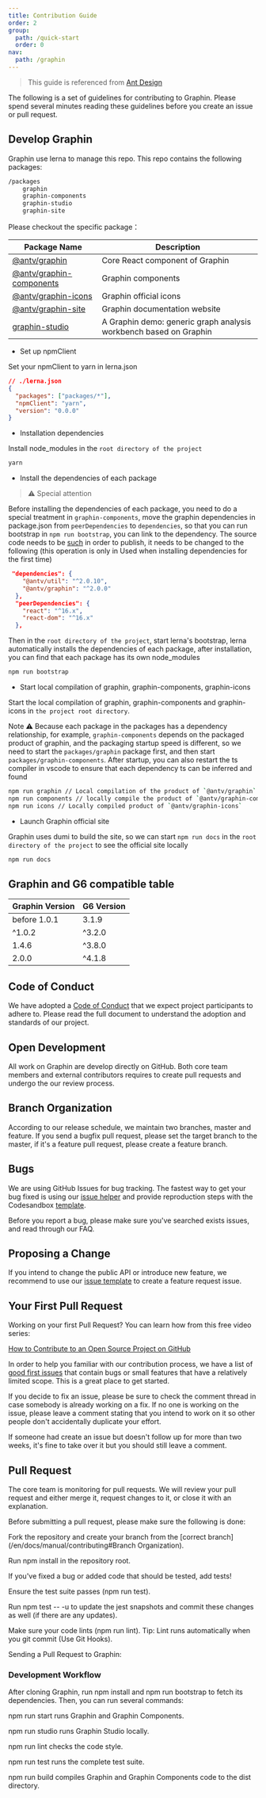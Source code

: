 ```yaml
---
title: Contribution Guide
order: 2
group:
  path: /quick-start
  order: 0
nav:
  path: /graphin
---
```


> This guide is referenced from [Ant Design](https://ant.design/docs/react/contributing-cn)

The following is a set of guidelines for contributing to Graphin. Please spend several minutes reading these guidelines before you create an issue or pull request.

## Develop Graphin

Graphin use lerna to manage this repo. This repo contains the following packages:

```bash
/packages
    graphin
    graphin-components
    graphin-studio
    graphin-site
```

Please checkout the specific package：

| Package Name                                                                                          | Description                                                       |
| ----------------------------------------------------------------------------------------------------- | ----------------------------------------------------------------- |
| [@antv/graphin](https://github.com/antvis/graphin/tree/master/packages/graphin)                       | Core React component of Graphin                                   |
| [@antv/graphin-components](https://github.com/antvis/graphin/tree/master/packages/graphin-components) | Graphin components                                                |
| [@antv/graphin-icons](https://github.com/antvis/graphin/tree/master/packages/graphin-icons)           | Graphin official icons                                            |
| [@antv/graphin-site](https://github.com/antvis/graphin/tree/master/packages/graphin-site)             | Graphin documentation website                                     |
| [graphin-studio](https://github.com/antvis/graphin/tree/master/packages/graphin-studio)               | A Graphin demo: generic graph analysis workbench based on Graphin |

- Set up npmClient

Set your npmClient to yarn in lerna.json

```json
// ./lerna.json
{
  "packages": ["packages/*"],
  "npmClient": "yarn",
  "version": "0.0.0"
}
```

- Installation dependencies

Install node_modules in the `root directory of the project`

```bash
yarn
```

- Install the dependencies of each package

> ⚠️ Special attention

Before installing the dependencies of each package, you need to do a special treatment in `graphin-components`, move the graphin dependencies in package.json from `peerDependencies` to `dependencies`, so that you can run bootstrap in `npm run bootstrap`, you can link to the dependency. The source code needs to be [such](https://github.com/antvis/Graphin/blob/master/packages/graphin-components/package.json#L57) in order to publish, it needs to be changed to the following (this operation is only in Used when installing dependencies for the first time)

```json
 "dependencies": {
    "@antv/util": "^2.0.10",
    "@antv/graphin": "^2.0.0"
  },
  "peerDependencies": {
    "react": "^16.x",
    "react-dom": "^16.x"
  },
```

Then in the `root directory of the project`, start lerna's bootstrap, lerna automatically installs the dependencies of each package, after installation, you can find that each package has its own node_modules

```bash
npm run bootstrap
```

- Start local compilation of graphin, graphin-components, graphin-icons

Start the local compilation of graphin, graphin-components and graphin-icons in `the project root directory`.

Note ⚠️ Because each package in the packages has a dependency relationship, for example, `graphin-components` depends on the packaged product of graphin, and the packaging startup speed is different, so we need to start the `packages/graphin` package first, and then start `packages/graphin-components`. After startup, you can also restart the ts compiler in vscode to ensure that each dependency ts can be inferred and found

```bash
npm run graphin // Local compilation of the product of `@antv/graphin`
npm run components // locally compile the product of `@antv/graphin-components`
npm run icons // Locally compiled product of `@antv/graphin-icons`
```

- Launch Graphin official site

Graphin uses dumi to build the site, so we can start `npm run docs` in the `root directory of the project` to see the official site locally

```bash
npm run docs
```

## Graphin and G6 compatible table

| Graphin Version | G6 Version |
| --------------- | ---------- |
| before 1.0.1    | 3.1.9      |
| ^1.0.2          | ^3.2.0     |
| 1.4.6           | ^3.8.0     |
| 2.0.0           | ^4.1.8     |

## Code of Conduct

We have adopted a [Code of Conduct](https://github.com/antvis/graphin/blob/develop/CODE_OF_CONDUCT.md) that we expect project participants to adhere to. Please read the full document to understand the adoption and standards of our project.

## Open Development

All work on Graphin are develop directly on GitHub. Both core team members and external contributors requires to create pull requests and undergo the our review process.

## Branch Organization

According to our release schedule, we maintain two branches, master and feature. If you send a bugfix pull request, please set the target branch to the master, if it's a feature pull request, please create a feature branch.

## Bugs

We are using GitHub Issues for bug tracking. The fastest way to get your bug fixed is using our [issue helper](https://github.com/antvis/graphin/issues/new?assignees=&labels=&template=bug_report.md&title=) and provide reproduction steps with the Codesandbox [template](https://codesandbox.io/s/data-driven-3o71b).

Before you report a bug, please make sure you've searched exists issues, and read through our FAQ.

## Proposing a Change

If you intend to change the public API or introduce new feature, we recommend to use our [issue template](https://github.com/antvis/graphin/issues/new?assignees=&labels=&template=feature_request.md&title=) to create a feature request issue.

## Your First Pull Request

Working on your first Pull Request? You can learn how from this free video series:

[How to Contribute to an Open Source Project on GitHub](https://segmentfault.com/a/1190000000736629)

In order to help you familiar with our contribution process, we have a list of [good first issues](https://github.com/antvis/graphin/issues?q=is%3Aissue+is%3Aopen+label%3A%22good+first+issue%22) that contain bugs or small features that have a relatively limited scope. This is a great place to get started.

If you decide to fix an issue, please be sure to check the comment thread in case somebody is already working on a fix. If no one is working on the issue, please leave a comment stating that you intend to work on it so other people don't accidentally duplicate your effort.

If someone had create an issue but doesn't follow up for more than two weeks, it's fine to take over it but you should still leave a comment.

## Pull Request

The core team is monitoring for pull requests. We will review your pull request and either merge it, request changes to it, or close it with an explanation.

Before submitting a pull request, please make sure the following is done:

Fork the repository and create your branch from the [correct branch](/en/docs/manual/contributing#Branch Organization).

Run npm install in the repository root.

If you've fixed a bug or added code that should be tested, add tests!

Ensure the test suite passes (npm run test).

Run npm test -- -u to update the jest snapshots and commit these changes as well (if there are any updates).

Make sure your code lints (npm run lint). Tip: Lint runs automatically when you git commit (Use Git Hooks).

Sending a Pull Request to Graphin:

### Development Workflow

After cloning Graphin, run npm install and npm run bootstrap to fetch its dependencies. Then, you can run several commands:

npm run start runs Graphin and Graphin Components.

npm run studio runs Graphin Studio locally.

npm run lint checks the code style.

npm run test runs the complete test suite.

npm run build compiles Graphin and Graphin Components code to the dist directory.
